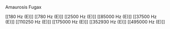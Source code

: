 

Amaurosis Fugax

[[180 Hz (E)]]
[[780 Hz (E)]]
[[2500 Hz (E)]]
[[85000 Hz (E)]]
[[37500 Hz (E)]]
[[110250 Hz (E)]]
[[175000 Hz (E)]]
[[352930 Hz (E)]]
[[495000 Hz (E)]]